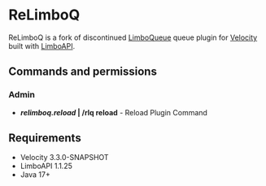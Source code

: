 # ReLimboQ

ReLimboQ is a fork of discontinued [LimboQueue](https://github.com/Elytrium/LimboQueue) queue plugin for [Velocity](https://velocitypowered.com) built with [LimboAPI](https://github.com/elytrium/limboapi).

## Commands and permissions
### Admin
- ***relimboq.reload* | /rlq reload** - Reload Plugin Command
## Requirements
<ul>
	<li>Velocity 3.3.0-SNAPSHOT</li>
	<li>LimboAPI 1.1.25</li>
	<li>Java 17+</li>
</ul>
